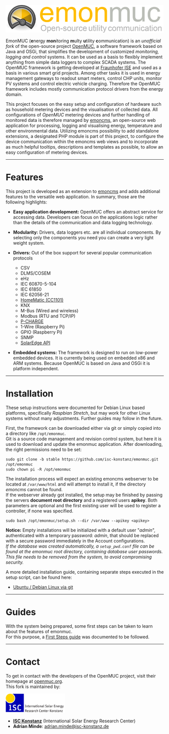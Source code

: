 ![emonmuc header](doc/img/emonmuc-logo.png)

EmonMUC (**e**nergy **mon**itoring **m**ulty **u**tility **c**ommunication) is an *unofficial fork* of the open-source project [OpenMUC](https://www.openmuc.org/), a software framework based on Java and OSGi, that simplifies the development of customized *monitoring, logging and control* systems. It can be used as a basis to flexibly implement anything from simple data loggers to complex SCADA systems. The OpenMUC framework is getting developed at [Fraunhofer ISE](https://ise.fraunhofer.de/) and used as a basis in various smart grid projects. Among other tasks it is used in energy management gateways to readout smart meters, control CHP units, monitor PV systems and control electric vehicle charging. Therefore the OpenMUC framework includes mostly communication protocol drivers from the energy domain.

This project focuses on the easy setup and configuration of hardware such as household metering devices and the visualisation of collected data. All configurations of *OpenMUC* metering devices and further handling of monitored data is therefore managed by [emoncms](https://emoncms.org/), an open-source web application for processing, logging and visualising energy, temperature and other environmental data. Utilizing emoncms possibility to add standalone extensions, a designated PHP module is part of this project, to configure the device communication within the emoncms web views and to incorporate as much helpful tooltips, descriptions and templates as possible, to allow an easy configuration of metering devices.

----------

# Features

This project is developed as an extension to [emoncms](https://emoncms.org/) and adds additional features to the versatile web application. In summary, those are the following highlights:

- **Easy application development:** OpenMUC offers an abstract service for accessing data. Developers can focus on the applications logic rather than the details of the communication and data logging technology.

- **Modularity:** Drivers, data loggers etc. are all individual components. By selecting only the components you need you can create a very light weight system.

- **Drivers:** Out of the box support for several popular communication protocols

    - CSV
    - DLMS/COSEM
    - eHz
    - IEC 60870-5-104
    - IEC 61850
    - IEC 62056-21
    - [HomeMatic (CC1101)](https://github.com/isc-konstanz/OpenHomeMatic)
    - KNX
    - M-Bus (Wired and wireless)
    - Modbus (RTU and TCP/IP)
    - [P-CHARGE](https://github.com/isc-konstanz/OpenPCharge)
    - 1-Wire (Raspberry Pi)
    - GPIO (Raspberry Pi)
    - SNMP
    - [SolarEdge API](https://github.com/isc-konstanz/OpenSolarEdge)

- **Embedded systems:** The framework is designed to run on low-power embedded devices. It is currently being used on embedded x86 and ARM systems. Because OpenMUC is based on Java and OSGi it is platform independent.


----------

# Installation

These setup instructions were documented for Debian Linux based platforms, specifically *Raspbian Stretch*, but may work for other Linux systems without many adjustments. Further guides may follow in the future.

First, the framework can be downloaded either via git or simply copied into a directory like `/opt/emonmuc`.  
Git is a source code management and revision control system, but here it is used to download and update the emonmuc application. After downloading, the right permissions need to be set:

~~~
sudo git clone -b stable https://github.com/isc-konstanz/emonmuc.git /opt/emonmuc
sudo chown pi -R /opt/emonmuc
~~~

The installation process will expect an existing emoncms webserver to be located at `/var/www/html` and will attempt to install it, if the directory *emoncms* cannot be found.  
If the webserver already got installed, the setup may be finished by passing the servers **document root directory** and a registered users **apikey**. Both parameters are optional and the first existing user will be used to register a controller, if none was specified.

~~~
sudo bash /opt/emonmuc/setup.sh --dir /var/www --apikey <apikey>
~~~

**Notice:** Empty installations will be initialized with a default user "*admin*", authenticated with a temporary password: *admin*, that should be replaced with a secure password immediately in the Account configurations.  
*If the database was created automatically, a `setup_pwd.conf` file can be found at the emonmuc root directory, containing database user passwords. This file needs to be removed from the system, to avoid compromising security.*

A more detailed installation guide, containing separate steps executed in the setup script, can be found here:

- [Ubuntu / Debian Linux via git](doc/LinuxInstall.md)


----------

# Guides

With the system being prepared, some first steps can be taken to learn about the features of emonmuc.  
For this purpose, a [First Steps guide](doc/FirstSteps.md) was documented to be followed.


----------

# Contact

To get in contact with the developers of the OpenMUC project, visit their homepage at [openmuc.org](https://www.openmuc.org/).  
This fork is maintained by:

![ISC logo](doc/img/isc-logo.png)

- **[ISC Konstanz](http://isc-konstanz.de/)** (International Solar Energy Research Center)
- **Adrian Minde**: adrian.minde@isc-konstanz.de
